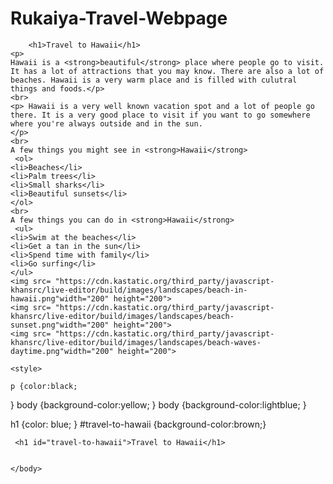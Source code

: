 # Rukaiya-Travel-Webpage
<!DOCTYPE html>
<html>
    <head>
        <meta charset="utf-8">
        <title>Rukaiya's "Project: Travel webpage"</title>
    </head>
    <body>
    
        <h1>Travel to Hawaii</h1>
    <p>
    Hawaii is a <strong>beautiful</strong> place where people go to visit. It has a lot of attractions that you may know. There are also a lot of beaches. Hawaii is a very warm place and is filled with culutral things and foods.</p>
    <br>
    <p> Hawaii is a very well known vacation spot and a lot of people go there. It is a very good place to visit if you want to go somewhere where you're always outside and in the sun.
    </p>
    <br>
    A few things you might see in <strong>Hawaii</strong>
     <ol>
    <li>Beaches</li>
    <li>Palm trees</li>
    <li>Small sharks</li>
    <li>Beautiful sunsets</li>
    </ol>
    <br>
    A few things you can do in <strong>Hawaii</strong>
     <ul>
    <li>Swim at the beaches</li>
    <li>Get a tan in the sun</li>
    <li>Spend time with family</li>
    <li>Go surfing</li>
    </ul>
    <img src= "https://cdn.kastatic.org/third_party/javascript-khansrc/live-editor/build/images/landscapes/beach-in-hawaii.png"width="200" height="200">
    <img src= "https://cdn.kastatic.org/third_party/javascript-khansrc/live-editor/build/images/landscapes/beach-sunset.png"width="200" height="200">
    <img src= "https://cdn.kastatic.org/third_party/javascript-khansrc/live-editor/build/images/landscapes/beach-waves-daytime.png"width="200" height="200">
    
    <style>
      
    p {color:black;
}
      body {background-color:yellow;
}
body {background-color:lightblue;
}

h1 {color: blue;
}
#travel-to-hawaii
{background-color:brown;}
</style>
      
     <h1 id="travel-to-hawaii">Travel to Hawaii</h1>

    
    </body>
</html>
